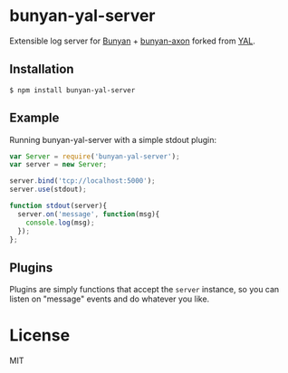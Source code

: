 
# bunyan-yal-server

  Extensible log server for [Bunyan](https://github.com/trentm/node-bunyan) + [bunyan-axon](https://github.com/sandfox/bunyan-axon)
  forked from [YAL](https://github.com/segmentio/yal).

## Installation

```
$ npm install bunyan-yal-server
```

## Example

 Running bunyan-yal-server with a simple stdout plugin:

```js
var Server = require('bunyan-yal-server');
var server = new Server;

server.bind('tcp://localhost:5000');
server.use(stdout);

function stdout(server){
  server.on('message', function(msg){
    console.log(msg);
  });
};
```

## Plugins

  Plugins are simply functions that accept the `server` instance,
  so you can listen on "message" events and do whatever you like.

# License

  MIT
